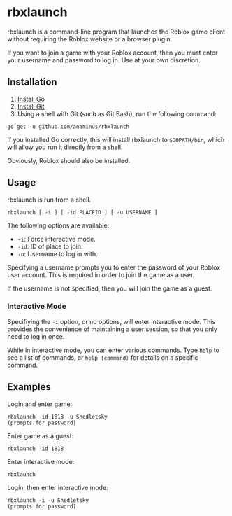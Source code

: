 # rbxlaunch

rbxlaunch is a command-line program that launches the Roblox game client
without requiring the Roblox website or a browser plugin.

If you want to join a game with your Roblox account, then you must enter your
username and password to log in. Use at your own discretion.

## Installation

1. [Install Go](https://golang.org/doc/install)
2. [Install Git](http://git-scm.com/downloads)
3. Using a shell with Git (such as Git Bash), run the following command:

```
go get -u github.com/anaminus/rbxlaunch
```

If you installed Go correctly, this will install rbxlaunch to `$GOPATH/bin`,
which will allow you run it directly from a shell.

Obviously, Roblox should also be installed.

## Usage

rbxlaunch is run from a shell.

```
rbxlaunch [ -i ] [ -id PLACEID ] [ -u USERNAME ]
```

The following options are available:

- `-i`: Force interactive mode.
- `-id`: ID of place to join.
- `-u`: Username to log in with.

Specifying a username prompts you to enter the password of your Roblox user
account. This is required in order to join the game as a user.

If the username is not specified, then you will join the game as a guest.

### Interactive Mode

Specifiying the `-i` option, or no options, will enter interactive mode. This
provides the convenience of maintaining a user session, so that you only need
to log in once.

While in interactive mode, you can enter various commands. Type `help` to see
a list of commands, or `help (command)` for details on a specific command.

## Examples

Login and enter game:
```
rbxlaunch -id 1818 -u Shedletsky
(prompts for password)
```

Enter game as a guest:
```
rbxlaunch -id 1818
```

Enter interactive mode:
```
rbxlaunch
```

Login, then enter interactive mode:
```
rbxlaunch -i -u Shedletsky
(prompts for password)
```
